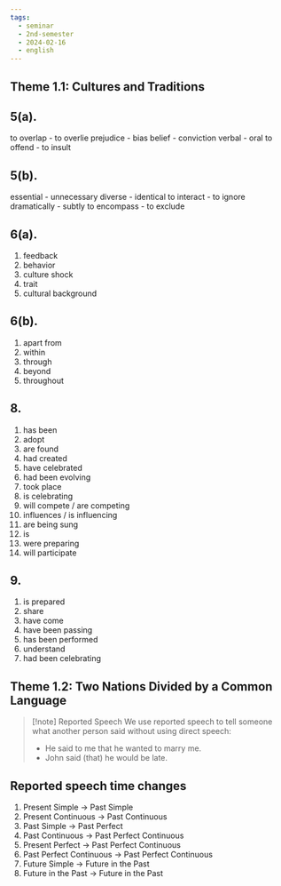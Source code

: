 ```yaml
---
tags:
  - seminar
  - 2nd-semester
  - 2024-02-16
  - english
---
```


## Theme 1.1: Cultures and Traditions

## 5(a).

to overlap - to overlie
prejudice - bias
belief - conviction
verbal - oral 
to offend - to insult

## 5(b).

essential - unnecessary
diverse - identical
to interact - to ignore
dramatically - subtly
to encompass - to exclude

## 6(a).

1) feedback
2) behavior
3) culture shock
4) trait
5) cultural background

## 6(b).

1) apart from
2) within
3) through
4) beyond 
5) throughout

## 8.

1) has been
2) adopt
3) are found
4) had created
5) have celebrated
6) had been evolving
7) took place
8) is celebrating
9) will compete / are competing
10) influences / is influencing
11) are being sung
12) is
13) were preparing
14) will participate

## 9.

1) is prepared
2) share
3) have come
4) have been passing
5) has been performed
6) understand
7) had been celebrating

## Theme 1.2: Two Nations Divided by a Common Language

> [!note] Reported Speech
> We use reported speech to tell someone what another person said without using direct speech:
> - He said to me that he wanted to marry me.
> - John said (that) he would be late.

## Reported speech time changes

1) Present Simple $\to$ Past Simple
2) Present Continuous $\to$ Past Continuous
3) Past Simple $\to$ Past Perfect
4) Past Continuous $\to$ Past Perfect Continuous
5) Present Perfect $\to$ Past Perfect Continuous
6) Past Perfect Continuous $\to$ Past Perfect Continuous
7) Future Simple $\to$ Future in the Past
8) Future in the Past $\to$ Future in the Past
 